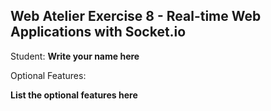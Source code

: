 ## Web Atelier Exercise 8 - Real-time Web Applications with Socket.io

Student: __Write your name here__

Optional Features:

__List the optional features here__


